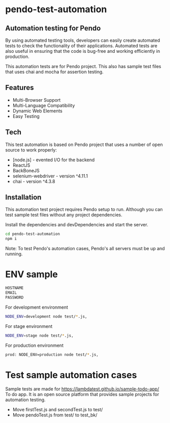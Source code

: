 # pendo-test-automation
## Automation testing for Pendo

By using automated testing tools, developers can easily create automated tests to check the functionality of their applications. Automated tests are also useful in ensuring that the code is bug-free and working efficiently in production.

This automation tests are for Pendo project. This also has sample test files that uses chai and mocha for assertion testing.

## Features

- Multi-Browser Support
- Multi-Language Compatibility
- Dynamic Web Elements
- Easy Testing

## Tech

This test automation is based on Pendo project that uses a number of open source to work properly:

- [node.js] - evented I/O for the backend
- ReactJS
- BackBoneJS
- selenium-webdriver - version ^4.11.1
- chai - version ^4.3.8

## Installation

This automation test project requires Pendo setup to run. Although you can test sample test files without any project dependencies.

Install the dependencies and devDependencies and start the server.

```sh
cd pendo-test-automation
npm i
```

Note: To test Pendo's automation cases, Pendo's all servers must be up and running.

# ENV sample
```sh
HOSTNAME
EMAIL
PASSWORD
```

For development environment
```sh
NODE_ENV=development node test/*.js,
```
For stage environment
```sh
NODE_ENV=stage node test/*.js,
```

For production environment

```sh
prod: NODE_ENV=production node test/*.js,
```

# Test sample automation cases

Sample tests are made for https://lambdatest.github.io/sample-todo-app/ To do app. It is an open source platform that provides sample projects for automation testing.

- Move firstTest.js and secondTest.js to test/
- Move pendoTest.js from test/ to test_bk/


